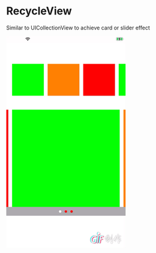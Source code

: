 # RecycleView
Similar to UICollectionView to achieve card or slider effect

![image](https://github.com/ColdChains/RecycleView/blob/main/RecycleView.GIF)
